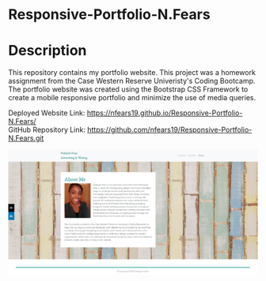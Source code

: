 # Responsive-Portfolio-N.Fears
# Description

This repository contains my portfolio website. This project was a homework assignment from the Case Western Reserve Univeristy's Coding Bootcamp.
The portfolio website was created using the Bootstrap CSS Framework to create a mobile responsive portfolio and minimize the use of media queries. 

Deployed Website Link: https://nfears19.github.io/Responsive-Portfolio-N.Fears/
<br>
GitHub Repository Link: https://github.com/nfears19/Responsive-Portfolio-N.Fears.git

<img src="assets\imgs\Portfolio Screenshot.png">
